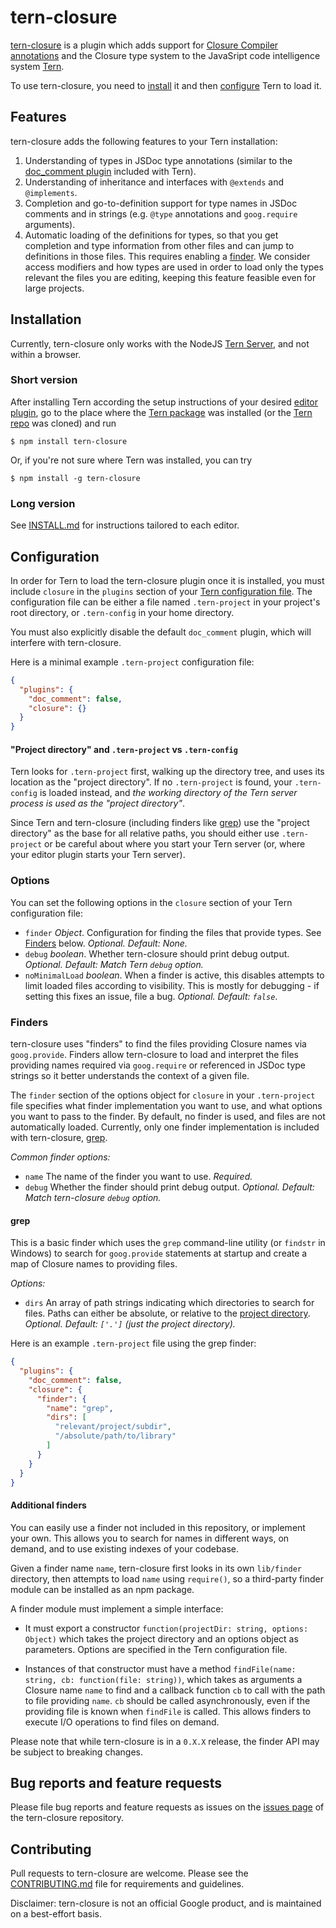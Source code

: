 # tern-closure

[tern-closure][tern-closure] is a plugin which adds support for [Closure
Compiler annotations][compiler] and the Closure type system to the JavaSript
code intelligence system [Tern][tern].

To use tern-closure, you need to [install](#installation) it and then
[configure](#configuration) Tern to load it.

## Features

tern-closure adds the following features to your Tern installation:

1. Understanding of types in JSDoc type annotations (similar to the
   [doc_comment plugin][doc_comment] included with Tern).
2. Understanding of inheritance and interfaces with `@extends` and
   `@implements`.
3. Completion and go-to-definition support for type names in JSDoc comments and
   in strings (e.g. `@type` annotations and `goog.require` arguments).
4. Automatic loading of the definitions for types, so that you get completion
   and type information from other files and can jump to definitions in those
   files. This requires enabling a [finder](#finders). We consider access
   modifiers and how types are used in order to load only the types relevant
   the files you are editing, keeping this feature feasible even for large
   projects.


## <a name="installation"></a> Installation

Currently, tern-closure only works with the NodeJS [Tern Server][tern-server],
and not within a browser.

### Short version

After installing Tern according the setup instructions of your desired [editor
plugin][tern-editor], go to the place where the [Tern package][tern-npm] was
installed (or the [Tern repo][tern-repo] was cloned) and run

```
$ npm install tern-closure
```
Or, if you're not sure where Tern was installed, you can try
```
$ npm install -g tern-closure
```

### Long version

See [INSTALL.md](INSTALL.md) for instructions tailored to each editor.

## <a name="configuration"></a> Configuration

In order for Tern to load the tern-closure plugin once it is installed, you must
include `closure` in the `plugins` section of your [Tern configuration
file][tern-config]. The configuration file can be either a file named
`.tern-project` in your project's root directory, or `.tern-config` in your home
directory.

You must also explicitly disable the default `doc_comment` plugin, which will
interfere with tern-closure.

Here is a minimal example `.tern-project` configuration file:

```json
{
  "plugins": {
    "doc_comment": false,
    "closure": {}
  }
}
```

<a name="project-dir"></a>
#### "Project directory" and `.tern-project` vs `.tern-config`

Tern looks for `.tern-project` first, walking up the directory tree, and uses
its location as the "project directory". If no `.tern-project` is found, your
`.tern-config` is loaded instead, and *the working directory of the Tern server
process is used as the "project directory"*.

Since Tern and tern-closure (including finders like [grep](#grep)) use the
"project directory" as the base for all relative paths, you should either use
`.tern-project` or be careful about where you start your Tern server (or, where
your editor plugin starts your Tern server).

### Options

You can set the following options in the `closure` section of your Tern
configuration file:

 * `finder` *Object*. Configuration for finding the files that provide types.
   See [Finders](#finders) below. *Optional. Default: None.*
 * `debug` *boolean*. Whether tern-closure should print debug output. *Optional.
   Default: Match Tern `debug` option.*
 * `noMinimalLoad` *boolean*. When a finder is active, this disables attempts to
   limit loaded files according to visibility. This is mostly for debugging - if
   setting this fixes an issue, file a bug. *Optional. Default: `false`*.

### <a name="finders"></a> Finders 

tern-closure uses "finders" to find the files providing Closure names via
`goog.provide`. Finders allow tern-closure to load and interpret the files
providing names required via `goog.require` or referenced in JSDoc type strings
so it better understands the context of a given file.

The `finder` section of the options object for `closure` in your `.tern-project`
file specifies what finder implementation you want to use, and what options you
want to pass to the finder. By default, no finder is used, and files are not
automatically loaded. Currently, only one finder implementation is included with
tern-closure, [grep](#grep).

*Common finder options:*

 * `name` The name of the finder you want to use. *Required.*
 * `debug` Whether the finder should print debug output. *Optional. Default:
   Match tern-closure `debug` option.*

#### <a name="grep"></a> grep

This is a basic finder which uses the `grep` command-line utility (or `findstr`
in Windows) to search for `goog.provide` statements at startup and create a map
of Closure names to providing files.

*Options:*

 * `dirs` An array of path strings indicating which directories to search for
   files. Paths can either be absolute, or relative to the [project
   directory](#project-dir).  *Optional. Default: `['.']` (just the project
   directory).*

Here is an example `.tern-project` file using the grep finder:

```json
{
  "plugins": {
    "doc_comment": false,
    "closure": {
      "finder": {
        "name": "grep",
        "dirs": [
          "relevant/project/subdir",
          "/absolute/path/to/library"
        ]
      }
    }
  }
}
```

#### Additional finders

You can easily use a finder not included in this repository, or implement your
own. This allows you to search for names in different ways, on demand, and to
use existing indexes of your codebase.

Given a finder name `name`, tern-closure first looks in its own `lib/finder`
directory, then attempts to load `name` using `require()`, so a third-party
finder module can be installed as an npm package.

A finder module must implement a simple interface:

 * It must export a constructor `function(projectDir: string, options: Object)`
   which takes the project directory and an options object as parameters.
   Options are specified in the Tern configuration file.
 
 * Instances of that constructor must have a method `findFile(name: string, cb:
   function(file: string))`, which takes as arguments a Closure name `name` to
   find and a callback function `cb` to call with the path to file providing
   `name`. `cb` should be called asynchronously, even if the providing file is
   known when `findFile` is called. This allows finders to execute I/O
   operations to find files on demand.

Please note that while tern-closure is in a `0.X.X` release, the finder API may
be subject to breaking changes.

## Bug reports and feature requests

Please file bug reports and feature requests as issues on the [issues
page][tern-closure-issues] of the tern-closure repository.

## Contributing

Pull requests to tern-closure are welcome. Please see the
[CONTRIBUTING.md](CONTRIBUTING.md) file for requirements and guidelines.

Disclaimer: tern-closure is not an official Google product, and is maintained on
a best-effort basis.

[compiler]: https://developers.google.com/closure/compiler/docs/js-for-compiler
[doc_comment]: http://ternjs.net/doc/manual.html#plugin_doc_comment
[npm]: https://www.npmjs.org/
[tern-closure-issues]: https://github.com/google/tern-closure/issues
[tern-closure]: https://github.com/google/tern-closure
[tern-config]: http://ternjs.net/doc/manual.html#configuration
[tern-editor]: http://ternjs.net/doc/manual.html#editor
[tern-npm]: https://www.npmjs.org/package/tern
[tern-repo]: https://github.com/marijnh/tern
[tern-server]: http://ternjs.net/doc/manual.html#server
[tern]: http://ternjs.net
